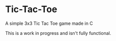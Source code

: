 # Tic-Tac-Toe
A simple 3x3 Tic Tac Toe game made in C

This is a work in progress and isn't fully functional.
